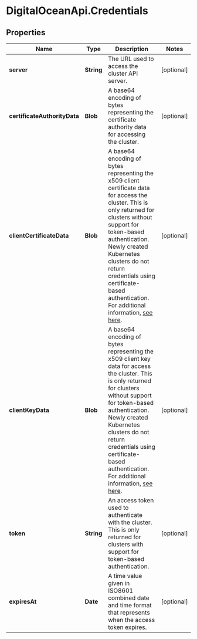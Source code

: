 # DigitalOceanApi.Credentials

## Properties
Name | Type | Description | Notes
------------ | ------------- | ------------- | -------------
**server** | **String** | The URL used to access the cluster API server. | [optional] 
**certificateAuthorityData** | **Blob** | A base64 encoding of bytes representing the certificate authority data for accessing the cluster. | [optional] 
**clientCertificateData** | **Blob** | A base64 encoding of bytes representing the x509 client certificate data for access the cluster. This is only returned for clusters without support for token-based authentication.  Newly created Kubernetes clusters do not return credentials using certificate-based authentication. For additional information, [see here](https://www.digitalocean.com/docs/kubernetes/how-to/connect-to-cluster/#authenticate).  | [optional] 
**clientKeyData** | **Blob** | A base64 encoding of bytes representing the x509 client key data for access the cluster. This is only returned for clusters without support for token-based authentication.  Newly created Kubernetes clusters do not return credentials using certificate-based authentication. For additional information, [see here](https://www.digitalocean.com/docs/kubernetes/how-to/connect-to-cluster/#authenticate).  | [optional] 
**token** | **String** | An access token used to authenticate with the cluster. This is only returned for clusters with support for token-based authentication. | [optional] 
**expiresAt** | **Date** | A time value given in ISO8601 combined date and time format that represents when the access token expires. | [optional] 
